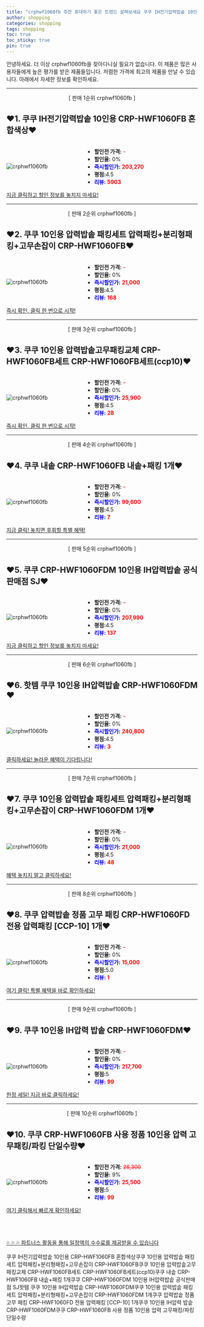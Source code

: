 ```yaml
---
title: "crphwf1060fb 추천 휴대하기 좋은 트렌드 살펴보세요 쿠쿠 IH전기압력밥솥 10인용 CRP-HWF1060FB 혼합색상"
author: shopping
categories: shopping
tags: shopping
toc: true
toc_sticky: true
pin: true
---
```

안녕하세요. 더 이상 crphwf1060fb을 찾아다니실 필요가 없습니다. 이 제품은 많은 사용자들에게 높은 평가를 받은 제품들입니다. 저렴한 가격에 최고의 제품을 만날 수 있습니다. 아래에서 자세한 정보를 확인하세요.

---
<p class="toplist" style="margin: 0 auto; display: block; width: fit-content;">[ 판매 1순위 crphwf1060fb ]</p>

<h2><strong>❤️1. 쿠쿠 IH전기압력밥솥 10인용 CRP-HWF1060FB 혼합색상❤️</strong></h2>

<div style="display: flex; align-items: center;">
    <div style="flex: 0.4;">
        <img src="https://thumbnail10.coupangcdn.com/thumbnails/remote/230x230ex/image/retail/images/8939143564674804-cb0597d2-0c89-4075-9f39-28ecdbfaf6e0.jpg" alt="crphwf1060fb" style="max-width: 100%;">
    </div>
    <div style="flex: 0.6; margin-left: 10px;">
        <ul>
            <li><strong>할인전 가격:</strong> <del style="color: red;">-</del></li>
            <li><strong>할인율:</strong> 0%</li>
            <li><span style='color:blue'><strong>즉시할인가:</strong></span> <span style='color:red'><strong>203,270</strong></span></li>
            <li><strong>평점:</strong>4.5</li>
            <li><span style='color:blue'><strong>리뷰:</strong></span> <span style='color:red'><strong>5903</strong></span></li>
        </ul>
    </div>
</div>
<div class="center">
    <a href="https://William4Davisa.github.io?lptag=AF9450613&subid=githubio&pageKey=1868813529&traceid=V0-153&itemId=3176343176&vendorItemId=71163814171" class="myButton">
        지금 클릭하고 할인 정보를 놓치지 마세요!
    </a>
</div>


---
<p class="toplist" style="margin: 0 auto; display: block; width: fit-content;">[ 판매 2순위 crphwf1060fb ]</p>

<h2><strong>❤️2. 쿠쿠 10인용 압력밥솥 패킹세트 압력패킹+분리형패킹+고무손잡이 CRP-HWF1060FB❤️</strong></h2>

<div style="display: flex; align-items: center;">
    <div style="flex: 0.4;">
        <img src="https://thumbnail10.coupangcdn.com/thumbnails/remote/230x230ex/image/vendor_inventory/9b41/3e6b0d649e0a964caf3c4f4c9ef7e2f07c9f0780022604bb506d301eff61.jpg" alt="crphwf1060fb" style="max-width: 100%;">
    </div>
    <div style="flex: 0.6; margin-left: 10px;">
        <ul>
            <li><strong>할인전 가격:</strong> <del style="color: red;">-</del></li>
            <li><strong>할인율:</strong> 0%</li>
            <li><span style='color:blue'><strong>즉시할인가:</strong></span> <span style='color:red'><strong>21,000</strong></span></li>
            <li><strong>평점:</strong>4.5</li>
            <li><span style='color:blue'><strong>리뷰:</strong></span> <span style='color:red'><strong>168</strong></span></li>
        </ul>
    </div>
</div>
<div class="center">
    <a href="https://William4Davisa.github.io?lptag=AF9450613&subid=githubio&pageKey=4365981383&traceid=V0-153&itemId=5140904272&vendorItemId=72450281616" class="myButton">
        즉시 확인, 클릭 한 번으로 시작!
    </a>
</div>


---
<p class="toplist" style="margin: 0 auto; display: block; width: fit-content;">[ 판매 3순위 crphwf1060fb ]</p>

<h2><strong>❤️3. 쿠쿠 10인용 압력밥솥고무패킹교체 CRP-HWF1060FB세트 CRP-HWF1060FB세트(ccp10)❤️</strong></h2>

<div style="display: flex; align-items: center;">
    <div style="flex: 0.4;">
        <img src="https://thumbnail8.coupangcdn.com/thumbnails/remote/230x230ex/image/vendor_inventory/28d0/43ae99c01447c9fcbd750fc1e216685c9a8047cdfa158431b938d8b34280.png" alt="crphwf1060fb" style="max-width: 100%;">
    </div>
    <div style="flex: 0.6; margin-left: 10px;">
        <ul>
            <li><strong>할인전 가격:</strong> <del style="color: red;">-</del></li>
            <li><strong>할인율:</strong> 0%</li>
            <li><span style='color:blue'><strong>즉시할인가:</strong></span> <span style='color:red'><strong>25,900</strong></span></li>
            <li><strong>평점:</strong>4.5</li>
            <li><span style='color:blue'><strong>리뷰:</strong></span> <span style='color:red'><strong>28</strong></span></li>
        </ul>
    </div>
</div>
<div class="center">
    <a href="https://William4Davisa.github.io?lptag=AF9450613&subid=githubio&pageKey=6647358604&traceid=V0-153&itemId=15218762892&vendorItemId=88180580237" class="myButton">
        즉시 확인, 클릭 한 번으로 시작!
    </a>
</div>


---
<p class="toplist" style="margin: 0 auto; display: block; width: fit-content;">[ 판매 4순위 crphwf1060fb ]</p>

<h2><strong>❤️4. 쿠쿠 내솥 CRP-HWF1060FB 내솥+패킹 1개❤️</strong></h2>

<div style="display: flex; align-items: center;">
    <div style="flex: 0.4;">
        <img src="https://thumbnail7.coupangcdn.com/thumbnails/remote/230x230ex/image/vendor_inventory/f6f2/a60e5ea452a1af70fa10cdaef58fef5c16881d2ce54aafc8e121e12634b6.jpg" alt="crphwf1060fb" style="max-width: 100%;">
    </div>
    <div style="flex: 0.6; margin-left: 10px;">
        <ul>
            <li><strong>할인전 가격:</strong> <del style="color: red;">-</del></li>
            <li><strong>할인율:</strong> 0%</li>
            <li><span style='color:blue'><strong>즉시할인가:</strong></span> <span style='color:red'><strong>99,600</strong></span></li>
            <li><strong>평점:</strong>4.5</li>
            <li><span style='color:blue'><strong>리뷰:</strong></span> <span style='color:red'><strong>7</strong></span></li>
        </ul>
    </div>
</div>
<div class="center">
    <a href="https://William4Davisa.github.io?lptag=AF9450613&subid=githubio&pageKey=5247694527&traceid=V0-153&itemId=7426869182&vendorItemId=74717793997" class="myButton">
        지금 클릭! 놓치면 후회할 특별 혜택!
    </a>
</div>


---
<p class="toplist" style="margin: 0 auto; display: block; width: fit-content;">[ 판매 5순위 crphwf1060fb ]</p>

<h2><strong>❤️5. 쿠쿠 CRP-HWF1060FDM 10인용 IH압력밥솥 공식판매점 SJ❤️</strong></h2>

<div style="display: flex; align-items: center;">
    <div style="flex: 0.4;">
        <img src="https://thumbnail8.coupangcdn.com/thumbnails/remote/230x230ex/image/vendor_inventory/f65e/8aee13d8eefefba3c0e8aa9c2ee00c4f13ac6e11622d1d253a8caedd6ff8.png" alt="crphwf1060fb" style="max-width: 100%;">
    </div>
    <div style="flex: 0.6; margin-left: 10px;">
        <ul>
            <li><strong>할인전 가격:</strong> <del style="color: red;">-</del></li>
            <li><strong>할인율:</strong> 0%</li>
            <li><span style='color:blue'><strong>즉시할인가:</strong></span> <span style='color:red'><strong>207,990</strong></span></li>
            <li><strong>평점:</strong>4.5</li>
            <li><span style='color:blue'><strong>리뷰:</strong></span> <span style='color:red'><strong>137</strong></span></li>
        </ul>
    </div>
</div>
<div class="center">
    <a href="https://William4Davisa.github.io?lptag=AF9450613&subid=githubio&pageKey=6431922789&traceid=V0-153&itemId=13884456445&vendorItemId=88504814835" class="myButton">
        지금 클릭하고 할인 정보를 놓치지 마세요!
    </a>
</div>


---
<p class="toplist" style="margin: 0 auto; display: block; width: fit-content;">[ 판매 6순위 crphwf1060fb ]</p>

<h2><strong>❤️6. 핫템 쿠쿠 10인용 IH압력밥솥 CRP-HWF1060FDM❤️</strong></h2>

<div style="display: flex; align-items: center;">
    <div style="flex: 0.4;">
        <img src="https://thumbnail7.coupangcdn.com/thumbnails/remote/230x230ex/image/vendor_inventory/0603/494b36ab94bdb2bfd9b4ccec5f12e78ff58414bd56376abb6651a2769722.jpg" alt="crphwf1060fb" style="max-width: 100%;">
    </div>
    <div style="flex: 0.6; margin-left: 10px;">
        <ul>
            <li><strong>할인전 가격:</strong> <del style="color: red;">-</del></li>
            <li><strong>할인율:</strong> 0%</li>
            <li><span style='color:blue'><strong>즉시할인가:</strong></span> <span style='color:red'><strong>240,800</strong></span></li>
            <li><strong>평점:</strong>4.5</li>
            <li><span style='color:blue'><strong>리뷰:</strong></span> <span style='color:red'><strong>3</strong></span></li>
        </ul>
    </div>
</div>
<div class="center">
    <a href="https://William4Davisa.github.io?lptag=AF9450613&subid=githubio&pageKey=6732444823&traceid=V0-153&itemId=15690340461&vendorItemId=87249573463" class="myButton">
        클릭하세요! 놀라운 혜택이 기다립니다!
    </a>
</div>


---
<p class="toplist" style="margin: 0 auto; display: block; width: fit-content;">[ 판매 7순위 crphwf1060fb ]</p>

<h2><strong>❤️7. 쿠쿠 10인용 압력밥솥 패킹세트 압력패킹+분리형패킹+고무손잡이 CRP-HWF1060FDM 1개❤️</strong></h2>

<div style="display: flex; align-items: center;">
    <div style="flex: 0.4;">
        <img src="https://thumbnail10.coupangcdn.com/thumbnails/remote/230x230ex/image/vendor_inventory/9b41/3e6b0d649e0a964caf3c4f4c9ef7e2f07c9f0780022604bb506d301eff61.jpg" alt="crphwf1060fb" style="max-width: 100%;">
    </div>
    <div style="flex: 0.6; margin-left: 10px;">
        <ul>
            <li><strong>할인전 가격:</strong> <del style="color: red;">-</del></li>
            <li><strong>할인율:</strong> 0%</li>
            <li><span style='color:blue'><strong>즉시할인가:</strong></span> <span style='color:red'><strong>21,000</strong></span></li>
            <li><strong>평점:</strong>4.5</li>
            <li><span style='color:blue'><strong>리뷰:</strong></span> <span style='color:red'><strong>48</strong></span></li>
        </ul>
    </div>
</div>
<div class="center">
    <a href="https://William4Davisa.github.io?lptag=AF9450613&subid=githubio&pageKey=4365982287&traceid=V0-153&itemId=5140906240&vendorItemId=72450283574" class="myButton">
        혜택 놓치지 말고 클릭하세요!
    </a>
</div>


---
<p class="toplist" style="margin: 0 auto; display: block; width: fit-content;">[ 판매 8순위 crphwf1060fb ]</p>

<h2><strong>❤️8. 쿠쿠 압력밥솥 정품 고무 패킹 CRP-HWF1060FD 전용 압력패킹 [CCP-10] 1개❤️</strong></h2>

<div style="display: flex; align-items: center;">
    <div style="flex: 0.4;">
        <img src="https://thumbnail10.coupangcdn.com/thumbnails/remote/230x230ex/image/vendor_inventory/da07/e3225fde82d71a0ae69ffcf4fade6711b2210b0fae065b702717972f5a08.jpg" alt="crphwf1060fb" style="max-width: 100%;">
    </div>
    <div style="flex: 0.6; margin-left: 10px;">
        <ul>
            <li><strong>할인전 가격:</strong> <del style="color: red;">-</del></li>
            <li><strong>할인율:</strong> 0%</li>
            <li><span style='color:blue'><strong>즉시할인가:</strong></span> <span style='color:red'><strong>15,000</strong></span></li>
            <li><strong>평점:</strong>5.0</li>
            <li><span style='color:blue'><strong>리뷰:</strong></span> <span style='color:red'><strong>1</strong></span></li>
        </ul>
    </div>
</div>
<div class="center">
    <a href="https://William4Davisa.github.io?lptag=AF9450613&subid=githubio&pageKey=7672447302&traceid=V0-153&itemId=20471002331&vendorItemId=87550374531" class="myButton">
        여기 클릭! 특별 혜택을 바로 확인하세요!
    </a>
</div>


---
<p class="toplist" style="margin: 0 auto; display: block; width: fit-content;">[ 판매 9순위 crphwf1060fb ]</p>

<h2><strong>❤️9. 쿠쿠 10인용 IH압력 밥솥 CRP-HWF1060FDM❤️</strong></h2>

<div style="display: flex; align-items: center;">
    <div style="flex: 0.4;">
        <img src="https://thumbnail6.coupangcdn.com/thumbnails/remote/230x230ex/image/vendor_inventory/8b7c/84678af9c3c1112b220ee7a7511fe4b4a4e781a9747079643e567ff1fdb3.jpg" alt="crphwf1060fb" style="max-width: 100%;">
    </div>
    <div style="flex: 0.6; margin-left: 10px;">
        <ul>
            <li><strong>할인전 가격:</strong> <del style="color: red;">-</del></li>
            <li><strong>할인율:</strong> 0%</li>
            <li><span style='color:blue'><strong>즉시할인가:</strong></span> <span style='color:red'><strong>217,700</strong></span></li>
            <li><strong>평점:</strong>5</li>
            <li><span style='color:blue'><strong>리뷰:</strong></span> <span style='color:red'><strong>99</strong></span></li>
        </ul>
    </div>
</div>
<div class="center">
    <a href="https://William4Davisa.github.io?lptag=AF9450613&subid=githubio&pageKey=7373511739&traceid=V0-153&itemId=19026172481&vendorItemId=86150379155" class="myButton">
        한정 세일! 지금 바로 클릭하세요!
    </a>
</div>


---
<p class="toplist" style="margin: 0 auto; display: block; width: fit-content;">[ 판매 10순위 crphwf1060fb ]</p>

<h2><strong>❤️10. 쿠쿠 CRP-HWF1060FB 사용 정품 10인용 압력 고무패킹/파킹 단일수량❤️</strong></h2>

<div style="display: flex; align-items: center;">
    <div style="flex: 0.4;">
        <img src="https://thumbnail7.coupangcdn.com/thumbnails/remote/230x230ex/image/vendor_inventory/8fa9/6f0c921c9151bd4f2046c9e3b8658c968f1fa5876849d160cebf97cbc1a4.jpg" alt="crphwf1060fb" style="max-width: 100%;">
    </div>
    <div style="flex: 0.6; margin-left: 10px;">
        <ul>
            <li><strong>할인전 가격:</strong> <del style="color: red;">28,300</del></li>
            <li><strong>할인율:</strong> 9%</li>
            <li><span style='color:blue'><strong>즉시할인가:</strong></span> <span style='color:red'><strong>25,500</strong></span></li>
            <li><strong>평점:</strong>5</li>
            <li><span style='color:blue'><strong>리뷰:</strong></span> <span style='color:red'><strong>99</strong></span></li>
        </ul>
    </div>
</div>
<div class="center">
    <a href="https://William4Davisa.github.io?lptag=AF9450613&subid=githubio&pageKey=7455152773&traceid=V0-153&itemId=19418485877&vendorItemId=87400038270" class="myButton">
        여기 클릭해서 빠르게 확인하세요!
    </a>
</div>

<br><br><br>[💦 💦 💦 파트너스 활동을 통해 일정액의 수수료를 제공받을 수 있습니다](https://link.coupang.com/a/bcpT2c)<br><br>쿠쿠 IH전기압력밥솥 10인용 CRP-HWF1060FB 혼합색상쿠쿠 10인용 압력밥솥 패킹세트 압력패킹+분리형패킹+고무손잡이 CRP-HWF1060FB쿠쿠 10인용 압력밥솥고무패킹교체 CRP-HWF1060FB세트 CRP-HWF1060FB세트(ccp10)쿠쿠 내솥 CRP-HWF1060FB 내솥+패킹 1개쿠쿠 CRP-HWF1060FDM 10인용 IH압력밥솥 공식판매점 SJ핫템 쿠쿠 10인용 IH압력밥솥 CRP-HWF1060FDM쿠쿠 10인용 압력밥솥 패킹세트 압력패킹+분리형패킹+고무손잡이 CRP-HWF1060FDM 1개쿠쿠 압력밥솥 정품 고무 패킹 CRP-HWF1060FD 전용 압력패킹 [CCP-10] 1개쿠쿠 10인용 IH압력 밥솥 CRP-HWF1060FDM쿠쿠 CRP-HWF1060FB 사용 정품 10인용 압력 고무패킹/파킹 단일수량